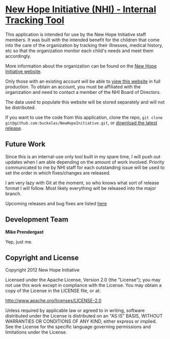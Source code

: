 [New Hope Initiative (NHI) - Internal Tracking Tool](http://nhi.herokuapp.com)
====================================================

This application is intended for use by the New Hope Initiative staff members. It was built with the intended benefit for the children that come into the care of the organization by tracking their illnesses, medical history, etc so that the organization monitor each child's needs and meet them accordingly. 

More information about the organization can be found on the [New Hope Initiative website](http://newhopeinitiative.org).

Only those with an existing account will be able to [view this website]() in full production. To obtain an account, you must be affiliated with the organization and need to contact a member of the NHI Board of Directors. 

The data used to populate this website will be stored separately and will not be distributed.

If you want to use the code from this application, clone the repo, `git clone git@github.com:buckolas/NewHopeInitiative.git`, or [download the latest release](https://github.com/buckolas/NewHopeInitiative/zipball/master).



Future Work
-----------

Since this is an internal-use only tool built in my spare time, I will push out updates when I am able depending on the amount of work involved. Priority communicated to me by NHI staff for each outstanding issue will be used to set the order in which fixes/changes are released. 

I am very lazy with Git at the moment, so who knows what sort of release format I will follow. Most likely everything will be released into the major branch.

Upcoming releases and bug fixes are listed [here](https://github.com/buckolas/NewHopeInitiative/issues)



Development Team 
----------------

**Mike Prendergast**

Yep, just me.



Copyright and License
---------------------

Copyright 2012 New Hope Initiative

Licensed under the Apache License, Version 2.0 (the "License");
you may not use this work except in compliance with the License.
You may obtain a copy of the License in the LICENSE file, or at:

   http://www.apache.org/licenses/LICENSE-2.0

Unless required by applicable law or agreed to in writing, software
distributed under the License is distributed on an "AS IS" BASIS,
WITHOUT WARRANTIES OR CONDITIONS OF ANY KIND, either express or implied.
See the License for the specific language governing permissions and
limitations under the License.